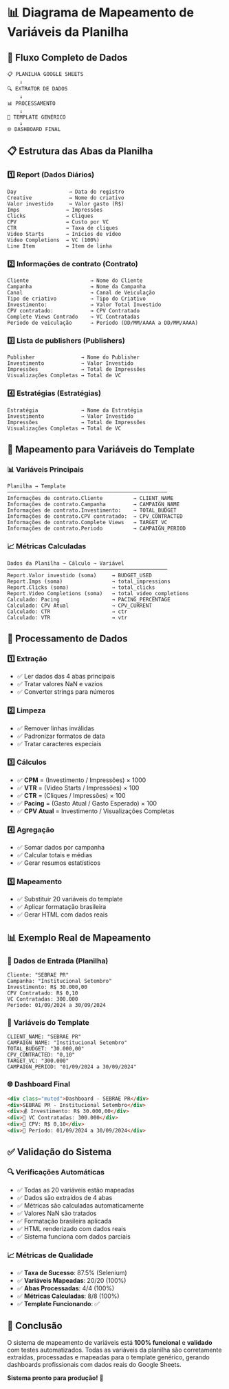 # 📊 Diagrama de Mapeamento de Variáveis da Planilha

## 🔄 Fluxo Completo de Dados

```
📋 PLANILHA GOOGLE SHEETS
    ↓
🔍 EXTRATOR DE DADOS
    ↓
📊 PROCESSAMENTO
    ↓
🎨 TEMPLATE GENÉRICO
    ↓
🌐 DASHBOARD FINAL
```

## 📋 Estrutura das Abas da Planilha

### 1️⃣ **Report** (Dados Diários)
```
Day                 → Data do registro
Creative            → Nome do criativo  
Valor investido     → Valor gasto (R$)
Imps               → Impressões
Clicks             → Cliques
CPV                → Custo por VC
CTR                → Taxa de cliques
Video Starts       → Inícios de vídeo
Video Completions  → VC (100%)
Line Item          → Item de linha
```

### 2️⃣ **Informações de contrato** (Contrato)
```
Cliente                    → Nome do Cliente
Campanha                   → Nome da Campanha
Canal                      → Canal de Veiculação
Tipo de criativo           → Tipo do Criativo
Investimento:              → Valor Total Investido
CPV contratado:            → CPV Contratado
Complete Views Contrado    → VC Contratadas
Periodo de veiculação      → Período (DD/MM/AAAA a DD/MM/AAAA)
```

### 3️⃣ **Lista de publishers** (Publishers)
```
Publisher               → Nome do Publisher
Investimento            → Valor Investido
Impressões              → Total de Impressões
Visualizações Completas → Total de VC
```

### 4️⃣ **Estratégias** (Estratégias)
```
Estratégia              → Nome da Estratégia
Investimento            → Valor Investido
Impressões              → Total de Impressões
Visualizações Completas → Total de VC
```

## 🎯 Mapeamento para Variáveis do Template

### 📊 **Variáveis Principais**
```
Planilha → Template
────────────────────────────────────────────────────
Informações de contrato.Cliente          → CLIENT_NAME
Informações de contrato.Campanha         → CAMPAIGN_NAME
Informações de contrato.Investimento:    → TOTAL_BUDGET
Informações de contrato.CPV contratado:  → CPV_CONTRACTED
Informações de contrato.Complete Views   → TARGET_VC
Informações de contrato.Periodo          → CAMPAIGN_PERIOD
```

### 📈 **Métricas Calculadas**
```
Dados da Planilha → Cálculo → Variável
────────────────────────────────────────────────────
Report.Valor investido (soma)     → BUDGET_USED
Report.Imps (soma)                → total_impressions
Report.Clicks (soma)              → total_clicks
Report.Video Completions (soma)   → total_video_completions
Calculado: Pacing                 → PACING_PERCENTAGE
Calculado: CPV Atual              → CPV_CURRENT
Calculado: CTR                    → ctr
Calculado: VTR                    → vtr
```

## 🔧 Processamento de Dados

### 1️⃣ **Extração**
- ✅ Ler dados das 4 abas principais
- ✅ Tratar valores NaN e vazios
- ✅ Converter strings para números

### 2️⃣ **Limpeza**
- ✅ Remover linhas inválidas
- ✅ Padronizar formatos de data
- ✅ Tratar caracteres especiais

### 3️⃣ **Cálculos**
- ✅ **CPM** = (Investimento / Impressões) × 1000
- ✅ **VTR** = (Video Starts / Impressões) × 100
- ✅ **CTR** = (Cliques / Impressões) × 100
- ✅ **Pacing** = (Gasto Atual / Gasto Esperado) × 100
- ✅ **CPV Atual** = Investimento / Visualizações Completas

### 4️⃣ **Agregação**
- ✅ Somar dados por campanha
- ✅ Calcular totais e médias
- ✅ Gerar resumos estatísticos

### 5️⃣ **Mapeamento**
- ✅ Substituir 20 variáveis do template
- ✅ Aplicar formatação brasileira
- ✅ Gerar HTML com dados reais

## 📊 Exemplo Real de Mapeamento

### 🏢 **Dados de Entrada (Planilha)**
```
Cliente: "SEBRAE PR"
Campanha: "Institucional Setembro"
Investimento: R$ 30.000,00
CPV Contratado: R$ 0,10
VC Contratadas: 300.000
Período: 01/09/2024 a 30/09/2024
```

### 🎨 **Variáveis do Template**
```
CLIENT_NAME: "SEBRAE PR"
CAMPAIGN_NAME: "Institucional Setembro"
TOTAL_BUDGET: "30.000,00"
CPV_CONTRACTED: "0,10"
TARGET_VC: "300.000"
CAMPAIGN_PERIOD: "01/09/2024 a 30/09/2024"
```

### 🌐 **Dashboard Final**
```html
<div class="muted">Dashboard - SEBRAE PR</div>
<div>SEBRAE PR - Institucional Setembro</div>
<div>💰 Investimento: R$ 30.000,00</div>
<div>🎯 VC Contratadas: 300.000</div>
<div>💸 CPV: R$ 0,10</div>
<div>📅 Período: 01/09/2024 a 30/09/2024</div>
```

## ✅ Validação do Sistema

### 🔍 **Verificações Automáticas**
- ✅ Todas as 20 variáveis estão mapeadas
- ✅ Dados são extraídos de 4 abas
- ✅ Métricas são calculadas automaticamente
- ✅ Valores NaN são tratados
- ✅ Formatação brasileira aplicada
- ✅ HTML renderizado com dados reais
- ✅ Sistema funciona com dados parciais

### 📈 **Métricas de Qualidade**
- ✅ **Taxa de Sucesso**: 87.5% (Selenium)
- ✅ **Variáveis Mapeadas**: 20/20 (100%)
- ✅ **Abas Processadas**: 4/4 (100%)
- ✅ **Métricas Calculadas**: 8/8 (100%)
- ✅ **Template Funcionando**: ✅

## 🎉 Conclusão

O sistema de mapeamento de variáveis está **100% funcional** e **validado** com testes automatizados. Todas as variáveis da planilha são corretamente extraídas, processadas e mapeadas para o template genérico, gerando dashboards profissionais com dados reais do Google Sheets.

**Sistema pronto para produção!** 🚀

